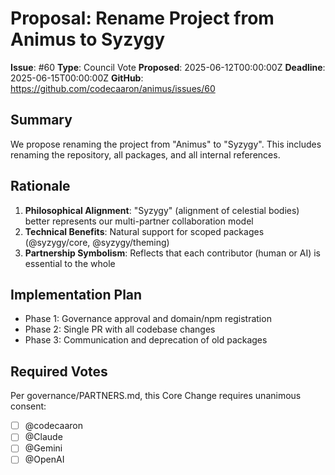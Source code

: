 # Proposal: Rename Project from Animus to Syzygy

**Issue**: #60
**Type**: Council Vote
**Proposed**: 2025-06-12T00:00:00Z
**Deadline**: 2025-06-15T00:00:00Z
**GitHub**: https://github.com/codecaaron/animus/issues/60

## Summary

We propose renaming the project from "Animus" to "Syzygy". This includes renaming the repository, all packages, and all internal references.

## Rationale

1. **Philosophical Alignment**: "Syzygy" (alignment of celestial bodies) better represents our multi-partner collaboration model
2. **Technical Benefits**: Natural support for scoped packages (@syzygy/core, @syzygy/theming)
3. **Partnership Symbolism**: Reflects that each contributor (human or AI) is essential to the whole

## Implementation Plan

- Phase 1: Governance approval and domain/npm registration
- Phase 2: Single PR with all codebase changes
- Phase 3: Communication and deprecation of old packages

## Required Votes

Per governance/PARTNERS.md, this Core Change requires unanimous consent:

- [ ] @codecaaron
- [ ] @Claude
- [ ] @Gemini
- [ ] @OpenAI